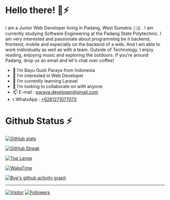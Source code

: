 # Hello there! 👋⚡

I am a Junior Web Developer living in Padang, West Sumatra :indonesia: . I am currently studying Software Engineering at the Padang State Polytechnic. I am very interested and passionate about programming be it backend, frontend, mobile and especially on the backend of a web. And I am able to work individually as well as with a team. Outside of Technology, I enjoy reading, enjoying music and exploring the outdoors. If you're around Padang, drop us an email and let's chat over coffee!

- 👋 I’m Bayu Gusti Paraya from Indonesia 
- 👀 I’m interested in Web Developer
- 🌱 I’m currently learning Laravel
- 💞️ I’m looking to collaborate on with anyone
- 📫 E-mail : <a href="mailto:paraya.developer@gmail.com" target="_blank">paraya.developer@gmail.com</a>
- 📞 WhatsApp : <a href="https://wa.me/6281271077073" target="_blank">+6281271077073</a>



# Github Status ⚡

[![GitHub stats](https://github-readme-stats.vercel.app/api?username=bayugustiparaya&show_icons=true&theme=onedark&include_all_commits=true)](https://github.com/bayugustiparaya)

[![GitHub Streak](https://github-readme-streak-stats.herokuapp.com?user=bayugustiparaya&theme=onedark)](https://github.com/bayugustiparaya)

[![Top Langs](https://github-readme-stats.vercel.app/api/top-langs/?username=bayugustiparaya&theme=onedark&langs_count=7&layout=compact)](https://github.com/bayugustiparaya)

[![WakaTime](https://github-readme-stats.vercel.app/api/wakatime?username=@bayugustiparaya&theme=onedark)](https://github.com/bayugustiparaya)

[![Bye's github activity graph](https://activity-graph.herokuapp.com/graph?username=bayugustiparaya&bg_color=000000&color=3620f7&line=5a0c99&point=1adbce&area=true&hide_border=true)](https://github.com/bayugustiparaya/bayugustiparaya)
  
---

[![Visitor](https://visitor-badge.laobi.icu/badge?page_id=bayugustiparaya.bayugustiparaya)](https://github.com/bayugustiparaya) [![Followers](https://img.shields.io/github/followers/bayugustiparaya.svg?style=social&label=Follow)](https://github.com/bayugustiparaya?tab=followers)
